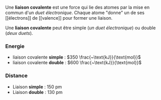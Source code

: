 Une **liaison covalente** est une force qui lie des atomes par la mise en commun d'un *duet électronique*. Chaque atome "donne" un de ses [[électrons]] de [[valence]] pour former une liaison.

Une **liaison covalente** peut être simple (*un duet électronique*) ou double (*deux duets*).

### Energie 

 - liaison covalente **simple** : $350 \frac{~\text{kJ}}{\text{mol}}$ 
 - liaison covalente **double** : $600 \frac{~\text{kJ}}{\text{mol}}$ 

### Distance

 - Liaison **simple** : $150~ \text{pm}$ 
 - Liaison **double** : $130~ \text{pm}$ 
